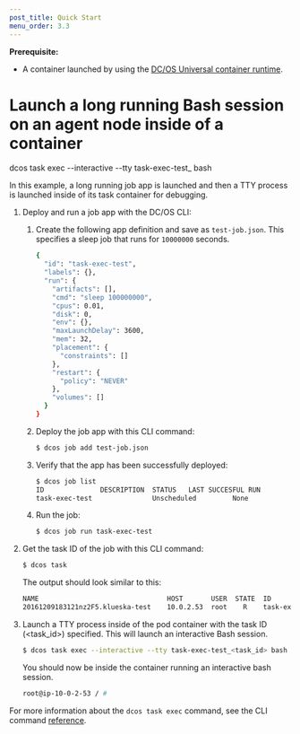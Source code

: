 ```yaml
---
post_title: Quick Start
menu_order: 3.3
---
```



<!-- Fork a Process Inside a Mesos Container, stream its output (OSS) -->
<!-- Support Optional Stream of STDIN to Forked Process (OSS) -->
<!-- Support Optional Pseudo-Teletype for Forked Process (OSS) -->
<!-- Secure the the Debugging API with Fine Grained Auth (Enterprise) -->


**Prerequisite:**

- A container launched by using the [DC/OS Universal container runtime](/docs/1.9/usage/containerizers/).


# Launch a long running Bash session on an agent node inside of a container

dcos task exec --interactive --tty task-exec-test_<unique-id> bash

In this example, a long running job app is launched and then a TTY process is launched inside of its task container for debugging.

1.  Deploy and run a job app with the DC/OS CLI:

    1.  Create the following app definition and save as `⁠⁠⁠⁠test-job.json`. This specifies a sleep job that runs for `10000000` seconds.
    
        ```bash
        {
          "id": "task-exec-test",
          "labels": {},
          "run": {
            "artifacts": [],
            "cmd": "sleep 100000000",
            "cpus": 0.01,
            "disk": 0,
            "env": {},
            "maxLaunchDelay": 3600,
            "mem": 32,
            "placement": {
              "constraints": []
            },
            "restart": {
              "policy": "NEVER"
            },
            "volumes": []
          }
        }
        ```
    
    1.  Deploy the job app with this CLI command:
    
        ```bash
        $ dcos job add test-job.json
        ```
        
    1.  Verify that the app has been successfully deployed:
    
        ```bash
        $ dcos job list
        ID              DESCRIPTION  STATUS   LAST SUCCESFUL RUN        
        task-exec-test               Unscheduled         None
        ```

    1.  Run the job:
    
        ```bash
        $ dcos job run task-exec-test
        ```

1.  Get the task ID of the job with this CLI command:

    ```bash
    $ dcos task
    ```
    
    The output should look similar to this: 
    
    ```bash
    NAME                                HOST       USER  STATE  ID                                                                       
    20161209183121nz2F5.klueska-test    10.0.2.53  root    R    task-exec-test_<task_id>
    ```

1.  Launch a TTY process inside of the pod container with the task ID (<task_id>) specified. This will launch an interactive Bash session.

    ```bash
    $ dcos task exec --interactive --tty task-exec-test_<task_id> bash
    ```
    
    You should now be inside the container running an interactive bash session.
    
    ```bash
    root@ip-10-0-2-53 / #
    ```




 For more information about the `dcos task exec` command, see the CLI command [reference](/docs/1.9/usage/cli/command-reference/).